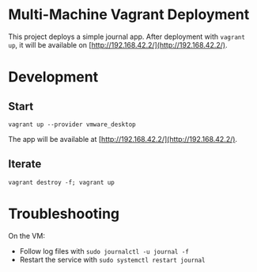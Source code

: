 # Multi-Machine Vagrant Deployment

This project deploys a simple journal app. After deployment with `vagrant up`, it will be available on [http://192.168.42.2/](http://192.168.42.2/).

# Development

## Start

`vagrant up --provider vmware_desktop`

The app will be available at [http://192.168.42.2/](http://192.168.42.2/).

## Iterate

`vagrant destroy -f; vagrant up`

# Troubleshooting

On the VM:

* Follow log files with `sudo journalctl -u journal -f`
* Restart the service with `sudo systemctl restart journal`
